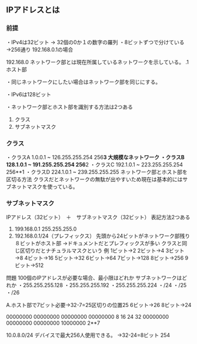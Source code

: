 ## IPアドレスとは
### 前提
・IPv4は32ビット → 32個の0か１の数字の羅列
・8ビットずつで分けている→256通り
192.168.0.1の場合

192.168.0
ネットワーク部とは現在所属しているネットワークを示している。
.1
ホスト部

・同じネットワークにしたい場合はネットワーク部を同じにする。

・IPv6は128ビット

・ネットワーク部とホスト部を識別する方法は2つある
1. クラス
2. サブネットマスク

### クラス
・クラスA
1.0.0.1 ~ 126.255.255.254
256**3
大規模なネットワーク
・クラスB
128.1.0.1 ~ 191.255.255.254
256**2
・クラスC
192.1.0.1 ~ 223.255.255.254
256**1
・クラスD
224.1.0.1 ~ 239.255.255.255
ネットワーク部とホスト部を区切る方法
クラスだとネットワークの無駄が出やすいため現在は基本的にはサブネットマスクを使っている。

### サブネットマスク
IPアドレス（32ビット）　＋　サブネットマスク（32ビット）
表記方法2つある
1. 199.168.0.1 255.255.255.0
2. 192.168.0.1/24（プレフィックス）
先頭から24ビットがネットワーク部残り８ビットがホスト部
→ドキュメントだとプレフィックスが多い
クラスと同じ区切りだとナチュラルマスクという
例
1ビット→2
2ビット→4
3ビット→8
4ビット→16
5ビット→32
6ビット→64
7ビット→128
8ビット→256
9ビット→512

問題
100個のIPアドレスが必要な場合、最小限はどれか
サブネットワークはどれか
・255.255.255.128
・255.255.255.192
・255.255.255.224
・/24
・/25
・/26

A.ホスト部で7ビット必要→32-7=25区切りの位置25
6ビット→26
8ビット→24

00000000 00000000 00000000 00000000
       8        16       24       32
00000000 00000000 00000000 10000000
2**7

10.0.8.0/24
デバイスで最大256人使用できる。
→32-24=8ビット
254
